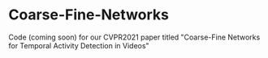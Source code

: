 # Coarse-Fine-Networks
Code (coming soon) for our CVPR2021 paper titled "Coarse-Fine Networks for Temporal Activity Detection in Videos"
